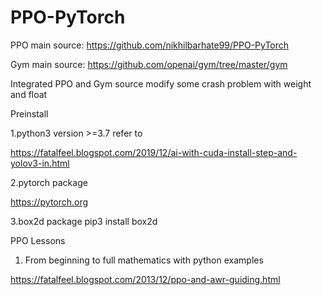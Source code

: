 # PPO-PyTorch
PPO main source: https://github.com/nikhilbarhate99/PPO-PyTorch

Gym main source: https://github.com/openai/gym/tree/master/gym

Integrated PPO and Gym source
modify some crash problem with weight and float

Preinstall

1.python3 version >=3.7
refer to

https://fatalfeel.blogspot.com/2019/12/ai-with-cuda-install-step-and-yolov3-in.html

2.pytorch package

https://pytorch.org

3.box2d package
pip3 install box2d

PPO Lessons
1. From beginning to full mathematics with python examples

https://fatalfeel.blogspot.com/2013/12/ppo-and-awr-guiding.html
